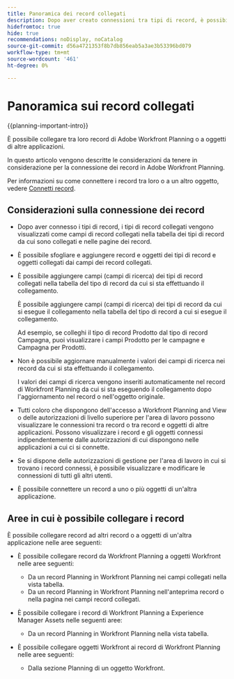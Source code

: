 ```yaml
---
title: Panoramica dei record collegati
description: Dopo aver creato connessioni tra tipi di record, è possibile collegare tra loro singoli record. In questo articolo vengono descritte le considerazioni da tenere in considerazione per la connessione dei record in Adobe Workfront Planning.
hidefromtoc: true
hide: true
recommendations: noDisplay, noCatalog
source-git-commit: d56a4721353f8b7db856eab5a3ae3b53396bd079
workflow-type: tm+mt
source-wordcount: '461'
ht-degree: 0%

---
```



<!--update metadata at GA-->

# Panoramica sui record collegati

{{planning-important-intro}}

È possibile collegare tra loro record di Adobe Workfront Planning o a oggetti di altre applicazioni.

In questo articolo vengono descritte le considerazioni da tenere in considerazione per la connessione dei record in Adobe Workfront Planning.

Per informazioni su come connettere i record tra loro o a un altro oggetto, vedere [Connetti record](/help/quicksilver/planning/records/connect-records.md).


## Considerazioni sulla connessione dei record

* Dopo aver connesso i tipi di record, i tipi di record collegati vengono visualizzati come campi di record collegati nella tabella dei tipi di record da cui sono collegati e nelle pagine dei record.
* È possibile sfogliare e aggiungere record e oggetti dei tipi di record e oggetti collegati dai campi dei record collegati.
* È possibile aggiungere campi (campi di ricerca) dei tipi di record collegati nella tabella del tipo di record da cui si sta effettuando il collegamento.

  È possibile aggiungere campi (campi di ricerca) dei tipi di record da cui si esegue il collegamento nella tabella del tipo di record a cui si esegue il collegamento.

  Ad esempio, se colleghi il tipo di record Prodotto dal tipo di record Campagna, puoi visualizzare i campi Prodotto per le campagne e Campagna per Prodotti.
* Non è possibile aggiornare manualmente i valori dei campi di ricerca nei record da cui si sta effettuando il collegamento.

  I valori dei campi di ricerca vengono inseriti automaticamente nel record di Workfront Planning da cui si sta eseguendo il collegamento dopo l&#39;aggiornamento nel record o nell&#39;oggetto originale.

* Tutti coloro che dispongono dell&#39;accesso a Workfront Planning and View o delle autorizzazioni di livello superiore per l&#39;area di lavoro possono visualizzare le connessioni tra record o tra record e oggetti di altre applicazioni. Possono visualizzare i record e gli oggetti connessi indipendentemente dalle autorizzazioni di cui dispongono nelle applicazioni a cui ci si connette.
* Se si dispone delle autorizzazioni di gestione per l&#39;area di lavoro in cui si trovano i record connessi, è possibile visualizzare e modificare le connessioni di tutti gli altri utenti.
* È possibile connettere un record a uno o più oggetti di un&#39;altra applicazione. <!--For more information, see the "Connections types" section in the article [Connected record types overview](/help/quicksilver/planning/architecture/connect-record-types-overview.md). -->

## Aree in cui è possibile collegare i record

È possibile collegare record ad altri record o a oggetti di un&#39;altra applicazione nelle aree seguenti:

* È possibile collegare record da Workfront Planning a oggetti Workfront nelle aree seguenti:
   * Da un record Planning in Workfront Planning nei campi collegati nella vista tabella.
   * Da un record Planning in Workfront Planning nell&#39;anteprima record o nella pagina nei campi record collegati.
  <!--
  * From a Planning record in Workfront Planning in the record preview or page in the connected record fields on the Details tab.
  * From a Planning record in the record's preview or page on the Connections tab.  -->

* È possibile collegare i record di Workfront Planning a Experience Manager Assets nelle seguenti aree:

   * Da un record Planning in Workfront Planning nella vista tabella.
  <!--* From a Planning record in the Connections tab on the record's preview or page.  -->

* È possibile collegare oggetti Workfront ai record di Workfront Planning nelle aree seguenti:

   * Dalla sezione Planning di un oggetto Workfront.

